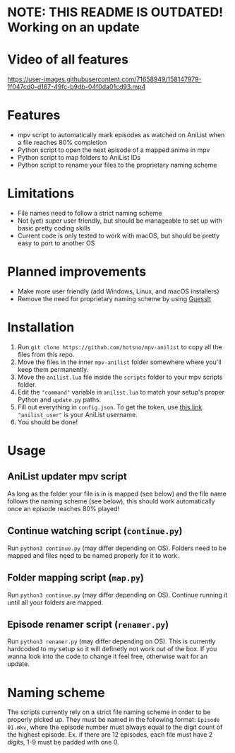 # NOTE: THIS README IS OUTDATED! Working on an update
# Video of all features
https://user-images.githubusercontent.com/71658949/158147979-1f047cd0-d167-49fc-b9db-04f0da01cd93.mp4


# Features
- mpv script to automatically mark episodes as watched on AniList when a file reaches 80% completion
- Python script to open the next episode of a mapped anime in mpv
- Python script to map folders to AniList IDs
- Python script to rename your files to the proprietary naming scheme

# Limitations
- File names need to follow a strict naming scheme
- Not (yet) super user friendly, but should be manageable to set up with basic pretty coding skills
- Current code is only tested to work with macOS, but should be pretty easy to port to another OS

# Planned improvements
- Make more user friendly (add Windows, Linux, and macOS installers)
- Remove the need for proprietary naming scheme by using [GuessIt](https://github.com/guessit-io/guessit)

# Installation
1) Run `git clone https://github.com/hotsno/mpv-anilist` to copy all the files from this repo.
2) Move the files in the inner `mpv-anilist` folder somewhere where you'll keep them permanently.
3) Move the `anilist.lua` file inside the `scripts` folder to your mpv scripts folder.
4) Edit the `"command"` variable in `anilist.lua` to match your setup's proper Python and `update.py` paths.
5) Fill out everything in `config.json`. To get the token, use [this link](https://anilist.co/api/v2/oauth/authorize?client_id=7723&response_type=token). `"anilist_user"` is your AniList username.
6) You should be done!

# Usage
## AniList updater mpv script
As long as the folder your file is in is mapped (see below) and the file name follows the naming scheme (see below), this should work automatically once an episode reaches 80% played!
## Continue watching script (`continue.py`)
Run `python3 continue.py` (may differ depending on OS). Folders need to be mapped and files need to be named properly for it to work.
## Folder mapping script (`map.py`)
Run `python3 continue.py` (may differ depending on OS). Continue running it until all your folders are mapped.
## Episode renamer script (`renamer.py`)
Run `python3 renamer.py` (may differ depending on OS). This is currently hardcoded to my setup so it will definetly not work out of the box. If you wanna look into the code to change it feel free, otherwise wait for an update.

# Naming scheme
The scripts currently rely on a strict file naming scheme in order to be properly picked up. They must be named in the following format: `Episode 01.mkv`, where the episode number must always equal to the digit count of the highest episode. Ex. if there are 12 episodes, each file must have 2 digits, 1-9 must be padded with one 0.
